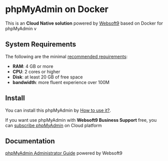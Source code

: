 # phpMyAdmin on Docker  

This is an **Cloud Native solution** powered by [Websoft9](https://www.websoft9.com) based on Docker for phpMyAdmin v

## System Requirements

The following are the minimal [recommended requirements](https://github.com/phpmyadmin/docker):

* **RAM**: 4 GB or more
* **CPU**: 2 cores or higher
* **Disk**: at least 20 GB of free space
* **bandwidth**: more fluent experience over 100M  

## Install

You can install this phpMyAdmin by [How to use it?](https://github.com/Websoft9/docker-library#how-to-use-it).   

If you want use phpMyAdmin with **Websoft9 Business Support** free, you can [subscribe phpMyAdmin](https://www.websoft9.com/apps) on Cloud platform

## Documentation

[phpMyAdmin Administrator Guide](https://support.websoft9.com/docs/phpmyadmin) powered by Websoft9
